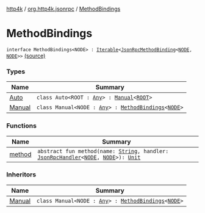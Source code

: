 [http4k](../../index.md) / [org.http4k.jsonrpc](../index.md) / [MethodBindings](./index.md)

# MethodBindings

`interface MethodBindings<NODE> : `[`Iterable`](https://kotlinlang.org/api/latest/jvm/stdlib/kotlin.collections/-iterable/index.html)`<`[`JsonRpcMethodBinding`](../-json-rpc-method-binding/index.md)`<`[`NODE`](index.md#NODE)`, `[`NODE`](index.md#NODE)`>>` [(source)](https://github.com/http4k/http4k/blob/master/http4k-jsonrpc/src/main/kotlin/org/http4k/jsonrpc/MethodBindings.kt#L6)

### Types

| Name | Summary |
|---|---|
| [Auto](-auto/index.md) | `class Auto<ROOT : `[`Any`](https://kotlinlang.org/api/latest/jvm/stdlib/kotlin/-any/index.html)`> : `[`Manual`](-manual/index.md)`<`[`ROOT`](-auto/index.md#ROOT)`>` |
| [Manual](-manual/index.md) | `class Manual<NODE : `[`Any`](https://kotlinlang.org/api/latest/jvm/stdlib/kotlin/-any/index.html)`> : `[`MethodBindings`](./index.md)`<`[`NODE`](-manual/index.md#NODE)`>` |

### Functions

| Name | Summary |
|---|---|
| [method](method.md) | `abstract fun method(name: `[`String`](https://kotlinlang.org/api/latest/jvm/stdlib/kotlin/-string/index.html)`, handler: `[`JsonRpcHandler`](../-json-rpc-handler.md)`<`[`NODE`](index.md#NODE)`, `[`NODE`](index.md#NODE)`>): `[`Unit`](https://kotlinlang.org/api/latest/jvm/stdlib/kotlin/-unit/index.html) |

### Inheritors

| Name | Summary |
|---|---|
| [Manual](-manual/index.md) | `class Manual<NODE : `[`Any`](https://kotlinlang.org/api/latest/jvm/stdlib/kotlin/-any/index.html)`> : `[`MethodBindings`](./index.md)`<`[`NODE`](-manual/index.md#NODE)`>` |

